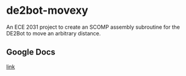 # de2bot-movexy
An ECE 2031 project to create an SCOMP assembly subroutine for the DE2Bot to move an arbitrary distance.

## Google Docs
[link](https://docs.google.com/document/d/1Uz3x_SbrqT6NTHtlme_9woKJnDAoOWNl6qDyBW0AZiA/edit?usp=sharing)
